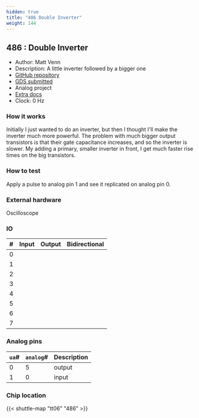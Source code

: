 ```yaml
---
hidden: true
title: "486 Double Inverter"
weight: 144
---
```


## 486 : Double Inverter

* Author: Matt Venn
* Description: A little inverter followed by a bigger one
* [GitHub repository](https://github.com/mattvenn/tt06-inverter)
* [GDS submitted](https://github.com/mattvenn/tt06-inverter/actions/runs/8617095811)
* Analog project
* [Extra docs]()
* Clock: 0 Hz

<!---

This file is used to generate your project datasheet. Please fill in the information below and delete any unused
sections.

You can also include images in this folder and reference them in the markdown. Each image must be less than
512 kb in size, and the combined size of all images must be less than 1 MB.
-->


### How it works

Initially I just wanted to do an inverter, but then I thought I'll make the inverter much more powerful.
The problem with much bigger output transistors is that their gate capacitance increases, and so the inverter is slower.
My adding a primary, smaller inverter in front, I get much faster rise times on the big transistors.

### How to test

Apply a pulse to analog pin 1 and see it replicated on analog pin 0.

### External hardware

Oscilloscope


### IO

| #             | Input    | Output   | Bidirectional   |
| ------------- | -------- | -------- | --------------- |
| 0 |   |   |         |
| 1 |   |   |         |
| 2 |   |   |         |
| 3 |   |   |         |
| 4 |   |   |         |
| 5 |   |   |         |
| 6 |   |   |         |
| 7 |   |   |         |

### Analog pins

| `ua`#        | `analog`#        | Description         |
| ------------ | ---------------- | ------------------- |
| 0 | 5 | output           |
| 1 | 0 | input           |

### Chip location

{{< shuttle-map "tt06" "486" >}}
